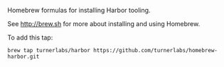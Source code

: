 Homebrew formulas for installing Harbor tooling.

See http://brew.sh for more about installing and using Homebrew.

To add this tap:

    brew tap turnerlabs/harbor https://github.com/turnerlabs/homebrew-harbor.git

